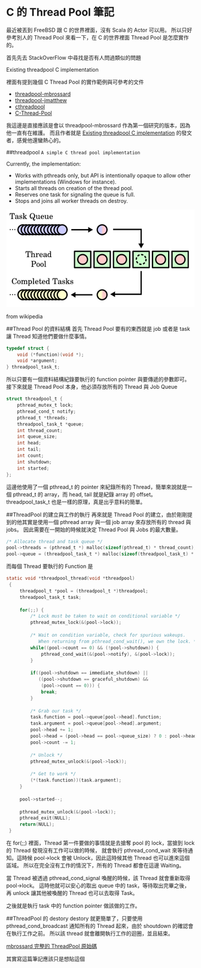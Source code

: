 # C 的 Thread Pool 筆記


最近被丟到 FreeBSD 跟 C 的世界裡面，沒有 Scala 的 Actor 可以用。 所以只好參考別人的 Thread Pool 來看一下，在 C 的世界裡面 Thread Pool 是怎麼實作的。

首先先去 StackOverFlow 中尋找是否有人問過類似的問題

Existing threadpool C implementation

裡面有提到幾個 C Thread Pool 的實作範例與可參考的文件

- [threadpool-mbrossard](https://github.com/mbrossard/threadpool)
- [threadpool-jmatthew](http://people.clarkson.edu/~jmatthew/cs644.archive/cs644.fa2001/proj/locksmith/code/ExampleTest/)
- [cthreadpool](http://sourceforge.net/projects/cthpool/)
- [C-Thread-Pool](https://github.com/Pithikos/C-Thread-Pool)

我這邊是直接應該是會以 threadpool-mbrossard 作為第一個研究的版本，因為他一直有在維護。 而且作者就是 [Existing threadpool C implementation](http://stackoverflow.com/questions/6297428/existing-threadpool-c-implementation) 的發文者，感覺他還蠻熱心的。


##threadpool
`A simple C thread pool implementation`

Currently, the implementation:

- Works with pthreads only, but API is intentionally opaque to allow other implementations (Windows for instance).
- Starts all threads on creation of the thread pool.
- Reserves one task for signaling the queue is full.
- Stops and joins all worker threads on destroy.



![](./images/580px-Thread_pool.svg.png)

from wikipedia

##Thread Pool 的資料結構
首先 Thread Pool 要有的東西就是 job 或者是 task 讓 Thread 知道他們要做什麼事情。


```c
typedef struct {
    void (*function)(void *);
    void *argument;
} threadpool_task_t;
```

所以只要有一個資料結構紀錄要執行的 function pointer 與要傳遞的參數即可。 接下來就是 Thread Pool 本身，他必須存放所有的 Thread 與 Job Queue


```c
struct threadpool_t {
    pthread_mutex_t lock;
    pthread_cond_t notify;
    pthread_t *threads;
    threadpool_task_t *queue;
    int thread_count;
    int queue_size;
    int head;
    int tail;
    int count;
    int shutdown;
    int started;
};
```

這邊他使用了一個 pthread_t 的 pointer 來紀錄所有的 Thread，簡單來說就是一個 pthread_t 的 array，而 head, tail 就是紀錄 array 的 offset。 threadpool_task_t 也是一樣的原理，真是出乎意料的簡單。

##ThreadPool 的建立與工作的執行
再來就是 Thread Pool 的建立，由於剛剛提到的他其實是使用一個 pthread array 與一個 job array 來存放所有的 thread 與 jobs。 因此需要在一開始的時候就決定 Thread Pool 與 Jobs 的最大數量。

```c
/* Allocate thread and task queue */
pool->threads = (pthread_t *) malloc(sizeof(pthread_t) * thread_count);
pool->queue = (threadpool_task_t *) malloc(sizeof(threadpool_task_t) * queue_size);
```

而每個 Thread 要執行的 Function 是

```c
static void *threadpool_thread(void *threadpool)
 {
     threadpool_t *pool = (threadpool_t *)threadpool;
     threadpool_task_t task;

     for(;;) {
         /* Lock must be taken to wait on conditional variable */
         pthread_mutex_lock(&(pool->lock));

         /* Wait on condition variable, check for spurious wakeups.
            When returning from pthread_cond_wait(), we own the lock. */
         while((pool->count == 0) && (!pool->shutdown)) {
             pthread_cond_wait(&(pool->notify), &(pool->lock));
         }

         if((pool->shutdown == immediate_shutdown) ||
            ((pool->shutdown == graceful_shutdown) &&
             (pool->count == 0))) {
             break;
         }

         /* Grab our task */
         task.function = pool->queue[pool->head].function;
         task.argument = pool->queue[pool->head].argument;
         pool->head += 1;
         pool->head = (pool->head == pool->queue_size) ? 0 : pool->head;
         pool->count -= 1;

         /* Unlock */
         pthread_mutex_unlock(&(pool->lock));

         /* Get to work */
         (*(task.function))(task.argument);
     }

     pool->started--;

     pthread_mutex_unlock(&(pool->lock));
     pthread_exit(NULL);
     return(NULL);
 }
```

在 for(;;) 裡面，Thread 第一件要做的事情就是去搶奪 pool 的 lock，當搶到 lock 的 Thread 發現沒有工作可以做的時候， 就會執行 pthread_cond_wait 來等待通知。這時候 pool->lock 會被 Unlock，因此這時候其他 Thread 也可以進來這個區域。 所以在完全沒有工作的情況下，所有的 Thread 都會在這邊 Waiting。

當 Thread 被透過 pthread_cond_signal 喚醒的時候，該 Thread 就會重新取得 pool->lock。 這時他就可以安心的取出 queue 中的 task，等待取出完畢之後，再 unlock 讓其他被喚醒的 Thread 也可以去取得 Task。

之後就是執行 task 中的 function pointer 做該做的工作。


##ThreadPool 的 destory
destory 就更簡單了，只要使用 pthread_cond_broadcast 通知所有的 Thread 起來，由於 shoutdown 的確認會在執行工作之前。 所以該 thread 就會離開執行工作的迴圈，並且結束。

[mbrossard 完整的 ThreadPool 原始碼](https://github.com/mbrossard/threadpool/blob/master/src/threadpool.c)

其實寫這篇筆記應該只是想貼這個
